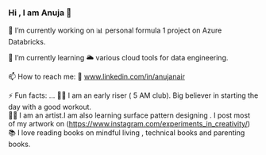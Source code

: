 ### Hi , I am Anuja 👋


🔭 I’m currently working on 
   📊 personal formula 1 project on Azure Databricks.                                 
   
🌱 I’m currently learning 
   🌥️ various cloud tools for data engineering.   

📫 How to reach me: 
  🔗 www.linkedin.com/in/anujanair
  
⚡ Fun facts: ...
  🏃‍♀️ I am an early riser ( 5 AM club). Big believer in starting the day with a good workout.   
  👩‍🎨 I am an artist.I am also learning surface pattern designing . I post most of my artwork on 
     (https://www.instagram.com/experiments_in_creativity/)   
  📚 I love reading books on mindful living , technical books and parenting books.

 
